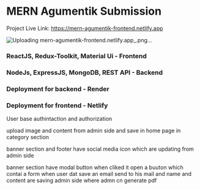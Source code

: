 # MERN Agumentik Submission

Project Live Link:   https://mern-agumentik-frontend.netlify.app

![Uploading mern-agumentik-frontend.netlify.app_.png…]()

### ReactJS, Redux-Toolkit, Material Ui - Frontend

### NodeJs, ExpressJS, MongoDB, REST API - Backend

### Deployment for backend - Render

### Deployment for frontend - Netlify


User base authintaction and authorization

upload image and content from admin side and save in home page in category section

banner section and footer  have social media icon which are updating from admin side

banner section have modal button when cliked it open a buuton which contai a form when user dat save an email send to his mail and name and content are saving admin side where admn cn generate pdf
